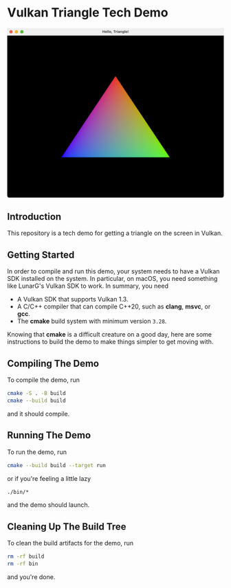 # Vulkan Triangle Tech Demo

![Screenshot](readme.png)

## Introduction
This repository is a tech demo for getting a triangle on the screen in Vulkan.

## Getting Started
In order to compile and run this demo, your system needs to have a Vulkan
SDK installed on the system. In particular, on macOS, you need something
like LunarG's Vulkan SDK to work. In summary, you need

* A Vulkan SDK that supports Vulkan 1.3.
* A C/C++ compiler that can compile C++20, such as **clang**, **msvc**, or **gcc**.
* The **cmake** build system with minimum version `3.28`.

Knowing that **cmake** is a difficult creature on a good day, here are some
instructions to build the demo to make things simpler to get moving with.

## Compiling The Demo

To compile the demo, run

```bash
cmake -S . -B build
cmake --build build
```

and it should compile.

## Running The Demo

To run the demo, run
```bash
cmake --build build --target run
```
or if you're feeling a little lazy
```bash
./bin/*
```

and the demo should launch.

## Cleaning Up The Build Tree

To clean the build artifacts for the demo, run

```bash
rm -rf build
rm -rf bin
```

and you're done.
